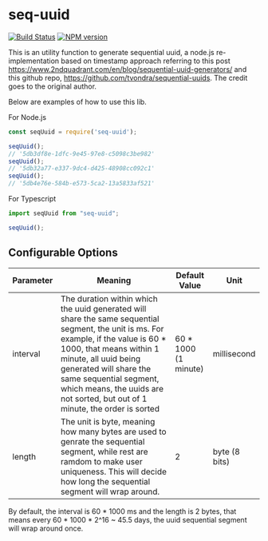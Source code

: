 # seq-uuid 

[![Build Status](https://travis-ci.org/ywchang/seq-uuid.svg?branch=master)](https://travis-ci.org/ywchang/seq-uuid)
[![NPM version](https://img.shields.io/npm/v/seq-uuid)](https://www.npmjs.com/package/seq-uuid)


This is an utility function to generate sequential uuid, a node.js re-implementation based on timestamp approach referring to this post https://www.2ndquadrant.com/en/blog/sequential-uuid-generators/ and this github repo, https://github.com/tvondra/sequential-uuids. The credit goes to the original author.

Below are examples of how to use this lib.

For Node.js

```javascript
const seqUuid = require('seq-uuid');

seqUuid();
// '5db3df8e-1dfc-9e45-97e8-c5098c3be982'
seqUuid();
// '5db32a77-e337-9dc4-d425-48908cc092c1'
seqUuid();
// '5db4e76e-584b-e573-5ca2-13a5833af521'
```

For Typescript

```typescript
import seqUuid from "seq-uuid";

seqUuid();
```

## Configurable Options

Parameter | Meaning | Default Value | Unit
--- | --- | --- | --- 
interval | The duration within which the uuid generated will share the same sequential segment, the unit is ms. For example, if the value is 60 * 1000, that means within 1 minute, all uuid being generated will share the same sequential segment, which means, the uuids are not sorted, but out of 1 minute, the order is sorted | 60 * 1000 <br />(1 minute) | millisecond
length | The unit is byte, meaning how many bytes are used to genrate the sequential segment, while rest are ramdom to make user uniqueness. This will decide how long the sequential segment will wrap around. | 2 | byte (8 bits)

By default, the interval is 60 * 1000 ms and the length is 2 bytes, that means every 60 * 1000 * 2^16 ~ 45.5 days, the uuid sequential segment will wrap around once.


